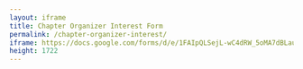```yaml
---
layout: iframe
title: Chapter Organizer Interest Form
permalink: /chapter-organizer-interest/
iframe: https://docs.google.com/forms/d/e/1FAIpQLSejL-wC4dRW_5oMA7dBLauwXAsnUQwHaVnPnKd6sNHOLs11JA/viewform?embedded=true
height: 1722
---
```

